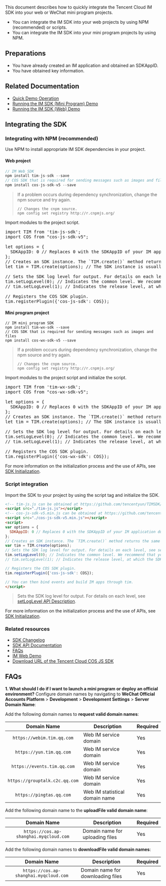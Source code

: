 This document describes how to quickly integrate the Tencent Cloud IM SDK into your web or WeChat mini program projects.
- You can integrate the IM SDK into your web projects by using NPM (recommended) or scripts.
- You can integrate the IM SDK into your mini program projects by using NPM.

## Preparations
- You have already created an IM application and obtained an SDKAppID.
- You have obtained key information.


## Related Documentation
- [Quick Demo Operation](https://cloud.tencent.com/document/product/269/36838)
- [Running the IM SDK (Mini Program) Demo](https://github.com/tencentyun/TIMSDK/tree/master/WXMini)
- [Running the IM SDK (Web) Demo](https://github.com/tencentyun/TIMSDK/tree/master/H5)

## Integrating the SDK


### Integrating with NPM (recommended)
Use NPM to install appropriate IM SDK dependencies in your project.

#### **Web project**
```javascript
// IM Web SDK
npm install tim-js-sdk --save
// COS SDK that is required for sending messages such as images and files
npm install cos-js-sdk-v5 --save
```
 >If a problem occurs during dependency synchronization, change the npm source and try again.
>```
>// Changes the cnpm source.
>npm config set registry http://r.cnpmjs.org/
>```
 
 Import modules to the project script.
<pre>
import TIM from 'tim-js-sdk';
import COS from "cos-js-sdk-v5";

let options = {
  SDKAppID: 0 // Replaces 0 with the SDKAppID of your IM application during access.
};
// Creates an SDK instance. The `TIM.create()` method returns the same instance for the same `SDKAppID`.
let tim = TIM.create(options); // The SDK instance is usually represented by tim.

// Sets the SDK log level for output. For details on each level, see <a href="https://imsdk-1252463788.file.myqcloud.com/IM_DOC/Web/SDK.html#setLogLevel">setLogLevel API Description</a>.
tim.setLogLevel(0); // Indicates the common level. We recommend that you use this level during access as it covers an extensive range of logs.
// tim.setLogLevel(1); // Indicates the release level, at which the SDK outputs important information. We recommend that you use this level in the production environment.

// Registers the COS SDK plugin.
tim.registerPlugin({'cos-js-sdk': COS});
</pre>

#### **Mini program project**
```
// IM mini program SDK
npm install tim-wx-sdk --save
// COS SDK that is required for sending messages such as images and files
npm install cos-wx-sdk-v5 --save
```
>If a problem occurs during dependency synchronization, change the npm source and try again.
>```
>// Changes the cnpm source.
>npm config set registry http://r.cnpmjs.org/
>```

 Import modules to the project script and initialize the script.
<pre>
import TIM from 'tim-wx-sdk';
import COS from "cos-wx-sdk-v5";

let options = {
  SDKAppID: 0 // Replaces 0 with the SDKAppID of your IM application during access.
};
// Creates an SDK instance. The `TIM.create()` method returns the same instance for the same `SDKAppID`.
let tim = TIM.create(options); // The SDK instance is usually represented by tim.

// Sets the SDK log level for output. For details on each level, see <a href="https://imsdk-1252463788.file.myqcloud.com/IM_DOC/Web/SDK.html#setLogLevel">setLogLevel API Description</a>.
tim.setLogLevel(0); // Indicates the common level. We recommend that you use this level during access as it covers an extensive range of logs.
// tim.setLogLevel(1); // Indicates the release level, at which the SDK outputs important information. We recommend that you use this level in the production environment.

// Registers the COS SDK plugin.
tim.registerPlugin({'cos-wx-sdk': COS});
</pre>

For more information on the initialization process and the use of APIs, see [SDK Initialization](https://imsdk-1252463788.file.myqcloud.com/IM_DOC/Web/SDK.html).

### Script integration
Import the SDK to your project by using the script tag and initialize the SDK.

```html
<!-- tim-js.js can be obtained at https://github.com/tencentyun/TIMSDK/tree/master/H5/sdk -->
<script src="./tim-js.js"></script>
<!-- cos-js-sdk-v5.min.js can be obtained at https://github.com/tencentyun/cos-js-sdk-v5/tree/master/dist -->
<script src="./cos-js-sdk-v5.min.js"></script>
<script>
var options = {
  SDKAppID: 0 // Replaces 0 with the SDKAppID of your IM application during access.
};
// Creates an SDK instance. The `TIM.create()` method returns the same instance for the same `SDKAppID`.
var tim = TIM.create(options);
// Sets the SDK log level for output. For details on each level, see setLogLevel API description.
tim.setLogLevel(0); // Indicates the common level. We recommend that you use this level during access as it covers an extensive range of logs.
// tim.setLogLevel(1); // Indicates the release level, at which the SDK outputs important information. We recommend that you use this level in the production environment.

// Registers the COS SDK plugin.
tim.registerPlugin({'cos-js-sdk': COS});

// You can then bind events and build IM apps through tim.
</script>
```

>Sets the SDK log level for output. For details on each level, see [setLogLevel API Description](https://imsdk-1252463788.file.myqcloud.com/IM_DOC/Web/SDK.html#setLogLevel).

For more information on the initialization process and the use of APIs, see [SDK Initialization](https://imsdk-1252463788.file.myqcloud.com/IM_DOC/Web/SDK.html).

### Related resources
- [SDK Changelog](https://cloud.tencent.com/document/product/269/38492)
- [SDK API Documentation](https://imsdk-1252463788.file.myqcloud.com/IM_DOC/Web/SDK.html)
- [FAQs](https://imsdk-1252463788.file.myqcloud.com/IM_DOC/Web/tutorial-01-faq.html)
- [IM Web Demo](https://github.com/tencentyun/TIMSDK/tree/master/H5)
- [Download URL of the Tencent Cloud COS JS SDK](https://github.com/tencentyun/cos-js-sdk-v5)


## FAQs

**1. What should I do if I want to launch a mini program or deploy an official environment?**
Configure domain names by navigating to **WeChat Official Accounts Platform** > **Development** > **Development Settings** > **Server Domain Name**:

Add the following domain names to **request valid domain names**:

| Domain Name | Description | Required |
|:-------:|---------|----|
| `https://webim.tim.qq.com` | Web IM service domain | Yes |
| `https://yun.tim.qq.com` | Web IM service domain | Yes |
| `https://events.tim.qq.com` | Web IM service domain | Yes |
| `https://grouptalk.c2c.qq.com`| Web IM service domain | Yes |
| `https://pingtas.qq.com` | Web IM statistical domain name | Yes |

Add the following domain name to the **uploadFile valid domain name**:

| Domain Name | Description | Required |
|:-------:|---------|----|
| `https://cos.ap-shanghai.myqcloud.com` | Domain name for uploading files | Yes |

Add the following domain names to **downloadFile valid domain names**:

| Domain Name | Description | Required |
|:-------:|---------|----|
| `https://cos.ap-shanghai.myqcloud.com` | Domain name for downloading files | Yes |
